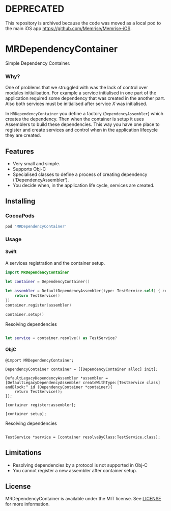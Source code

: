 # DEPRECATED

This repository is archived because the code was moved as a local pod to the main iOS app https://github.com/Memrise/Memrise-iOS.

# MRDependencyContainer
Simple Dependency Container.

### Why?
One of problems that we struggled with was the lack of control over modules initialisation. For example a service initialised in one part of the application required some dependency that was created in the another part. Also both services must be initialised after service *X* was initialised. 

In `MRDependencyContainer` you define a factory (`DependencyAssembler`) which creates the dependency. Then when the container is setup it uses Assemblers to build these dependencies. This way you have one place to register and create services and control when in the application lifecycle they are created.

## Features

* Very small and simple.
* Supports Obj-C
* Specialised classes to define a process of creating dependency ('DependencyAssembler').
* You decide when, in the application life cycle, services are created. 

## Installing

### CocoaPods

```ruby
pod 'MRDependencyContainer'
```

### Usage

#### Swift

A services registration and the container setup.

```swift
import MRDependencyContainer

let container = DependencyContainer()
        
let assembler = DefaultDependencyAssembler(type: TestService.self) { container -> TestService in
    return TestService()
})
container.register(assembler)

container.setup()

```

Resolving dependencies

```swift

let service = container.resolve() as TestService?

```

#### ObjC

```objc
@import MRDependencyContainer;

DependencyContainer container = [[DependencyContainer alloc] init];
        
DefaultLegacyDependencyAssembler *assembler = [DefaultLegacyDependencyAssembler createWithType:[TestService class] andBlock:^ id (DependencyContainer *container){
    return TestService();
}];

[container register:assembler];

[container setup];

```

Resolving dependencies

```objc

TestService *service = [container resolveByClass:TestService.class];

```


## Limitations
* Resolving dependencies by a protocol is not supported in Obj-C
* You cannot register a new assembler after container setup.

## License
MRDependencyContainer is available under the MIT license. See [LICENSE](LICENSE) for more information.
